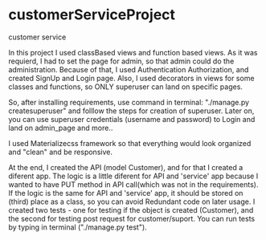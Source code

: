 # customerServiceProject
customer service 

In this project I used classBased views and function based views. As it was requierd, I had to set the page for admin,
so that admin could do the administration.
Because of that, I used Authentication Authorization, and created SignUp and Login page. 
Also, I used decorators in views for some classes and functions, so ONLY superuser can land on specific pages.

So, after installing requirements, use command in terminal: "./manage.py createsuperuser" and folllow the steps for creation of superuser.
Later on, you can use superuser credentials (username and password) to Login and land on admin_page and more..

I used Materializecss framework so that everything would look organized and "clean" and be responsive.

At the end, I created the API (model Customer), and for that I created a diferent app. The logic is a little diferent for API and 'service' app because I wanted to have PUT method in API call(which was not in the requirements). 
If the logic is the same for API and 'service' app, it should be stored on (third) place as a class, so you can avoid Redundant code on later usage.
I created two tests - one for testing if the object is created (Customer), and the second for testing post request for customer/suport.
You can run tests by typing in terminal ("./manage.py test").
